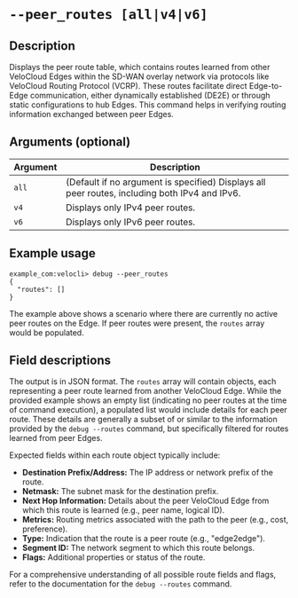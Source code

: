 #	`--peer_routes [all|v4|v6]`

##	Description
Displays the peer route table, which contains routes learned from other VeloCloud Edges within the SD-WAN overlay network via protocols like VeloCloud Routing Protocol (VCRP). These routes facilitate direct Edge-to-Edge communication, either dynamically established (DE2E) or through static configurations to hub Edges. This command helps in verifying routing information exchanged between peer Edges.

##  Arguments (optional)
| Argument | Description |
|---|---|
| `all` | (Default if no argument is specified) Displays all peer routes, including both IPv4 and IPv6. |
| `v4` | Displays only IPv4 peer routes. |
| `v6` | Displays only IPv6 peer routes. |

##  Example usage
```
example_com:velocli> debug --peer_routes
{
  "routes": []
}
```
The example above shows a scenario where there are currently no active peer routes on the Edge. If peer routes were present, the `routes` array would be populated.

##  Field descriptions
The output is in JSON format. The `routes` array will contain objects, each representing a peer route learned from another VeloCloud Edge. While the provided example shows an empty list (indicating no peer routes at the time of command execution), a populated list would include details for each peer route. These details are generally a subset of or similar to the information provided by the `debug --routes` command, but specifically filtered for routes learned from peer Edges.

Expected fields within each route object typically include:
*   **Destination Prefix/Address:** The IP address or network prefix of the route.
*   **Netmask:** The subnet mask for the destination prefix.
*   **Next Hop Information:** Details about the peer VeloCloud Edge from which this route is learned (e.g., peer name, logical ID).
*   **Metrics:** Routing metrics associated with the path to the peer (e.g., cost, preference).
*   **Type:** Indication that the route is a peer route (e.g., "edge2edge").
*   **Segment ID:** The network segment to which this route belongs.
*   **Flags:** Additional properties or status of the route.

For a comprehensive understanding of all possible route fields and flags, refer to the documentation for the `debug --routes` command.